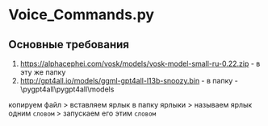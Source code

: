# Voice_Commands.py

<h2>Основные требования</h2> 

 1. https://alphacephei.com/vosk/models/vosk-model-small-ru-0.22.zip - в эту же папку  
 2. http://gpt4all.io/models/ggml-gpt4all-l13b-snoozy.bin            - в папку - \pygpt4all\pygpt4all\models  

копируем файл > вставляем ярлык в папку ярлыки > называем ярлык одним `словом` > запускаем его этим `словом`
